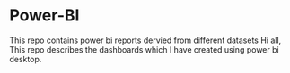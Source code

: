 # Power-BI
This repo contains power bi reports dervied from different datasets
Hi all,
This repo describes the dashboards which I have created using power bi desktop.
